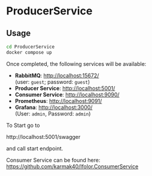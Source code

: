 # ProducerService

## Usage

```bash
cd ProducerService
docker compose up
```

Once completed, the following services will be available:

- **RabbitMQ**: [http://localhost:15672/](http://localhost:15672/)  
  (user: `guest`; password: `guest`)
- **Producer Service**: [http://localhost:5001/](http://localhost:5001/)
- **Consumer Service**: [http://localhost:9090/](http://localhost:9090/)
- **Prometheus**: [http://localhost:9091/](http://localhost:9091/)
- **Grafana**: [http://localhost:3000/](http://localhost:3000/)  
  (User: `admin`, Password: `admin`)

To Start go to  

http://localhost:5001/swagger

and call start endpoint. 

Consumer Service can be found here: 
https://github.com/karmak40/Ifolor.ConsumerService
